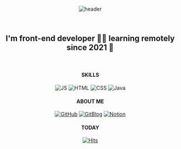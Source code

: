 <div align=center>
  
![header](https://capsule-render.vercel.app/api?type=cylinder&color=9BAEDA&height=150&section=header&text=Welcome%20to%20Areum's%20GitHub&animation=twinkling&fontSize=38&fontColor=E1DB8C)
<!-- ![header](https://capsule-render.vercel.app/api?type=cylinder&color=9FC1A5&height=200&section=header&text=capsule%20render&fontSize=50&fontColor=A8A8A8) -->
<!-- ![header](https://capsule-render.vercel.app/api?type=cylinder&color=9FC1A5&height=200&section=header&text=capsule%20render&fontSize=50&fontColor=E28BB4) -->
<!-- ![header](https://capsule-render.vercel.app/api?type=cylinder&color=DA9BB8&height=200&section=header&text=capsule%20render&fontSize=50&fontColor=E1DB8C) -->
<br>
     
<!-- # Welcome to my GitHub. -->
## I'm front-end developer 👨‍💻 learning remotely since 2021 🚀
<!-- ![I'm Areum, front-end developer 👨‍💻 learning remotely since 2021 🚀](https://arturssmirnovs.github.io/github-profile-readme-generator/images/banner.png) -->
<br>

#### SKILLS  

![JS](https://img.shields.io/badge/JavaScript-F7DF1E?style=flat-square&logo=JavaScript&logoColor=white)
![HTML](https://img.shields.io/badge/HTML5-E34F26?style=flat-square&logo=HTML5&logoColor=white)
![CSS](https://img.shields.io/badge/CSS3-1572B6?style=flat-square&logo=CSS3&logoColor=white)
![Java](https://img.shields.io/badge/Java-007396?style=flat-square&logo=Java&logoColor=white)

#### ABOUT ME  

[![GitHub](https://img.shields.io/badge/GitHub-B0B0B0?style=flat-square&logo=GitHub&logoColor=white)](https://github.com/areumyy)
[![GitBlog](https://img.shields.io/badge/GitBlog-E28BB4?style=flat-square&logo=GoogleFit&logoColor=white)](https://areumyy.com)
[![Notion](https://img.shields.io/badge/Notion-000000?style=flat-square&logo=Notion&logoColor=white)](https://www.notion.so/Areum-Jung-6f99fb856c1a4dc2948fc932331404ce)
  
#### TODAY  

[![Hits](https://hits.seeyoufarm.com/api/count/incr/badge.svg?url=https%3A%2F%2Fgithub.com%2Fareumyy&count_bg=%23C1C772&title_bg=%2396B195&icon=&icon_color=%23E7E7E7&title=hits&edge_flat=false)](https://hits.seeyoufarm.com)
  
</div>



<!--
**areumyy/areumyy** is a ✨ _special_ ✨ repository because its `README.md` (this file) appears on your GitHub profile.

Here are some ideas to get you started:

- 🔭 I’m currently working on this page. 
- 🌱 I’m currently learning ...
- 👯 I’m looking to collaborate on ...
- 🤔 I’m looking for help with ...
- 💬 Ask me about ...
- 📫 How to reach me: ...
- 😄 Pronouns: ...
- ⚡ Fun fact: ...
-->
